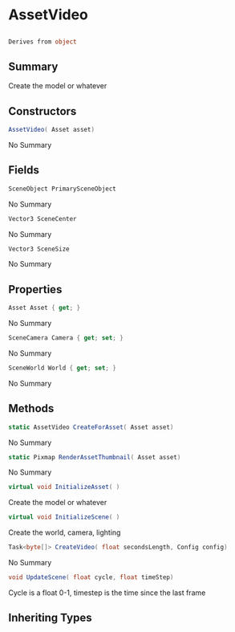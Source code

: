# AssetVideo

## 
```c#
Derives from object
```

## Summary

Create the model or whatever
## Constructors

```c#
AssetVideo( Asset asset) 
```
No Summary
## Fields

```c#
SceneObject PrimarySceneObject
```
No Summary
```c#
Vector3 SceneCenter
```
No Summary
```c#
Vector3 SceneSize
```
No Summary
## Properties

```c#
Asset Asset { get; } 
```
No Summary
```c#
SceneCamera Camera { get; set; } 
```
No Summary
```c#
SceneWorld World { get; set; } 
```
No Summary
## Methods

```c#
static AssetVideo CreateForAsset( Asset asset) 
```
No Summary
```c#
static Pixmap RenderAssetThumbnail( Asset asset) 
```
No Summary
```c#
virtual void InitializeAsset( ) 
```
Create the model or whatever
```c#
virtual void InitializeScene( ) 
```
Create the world, camera, lighting
```c#
Task<byte[]> CreateVideo( float secondsLength, Config config) 
```
No Summary
```c#
void UpdateScene( float cycle, float timeStep) 
```
Cycle is a float 0-1, timestep is the time since the last frame
## Inheriting Types

